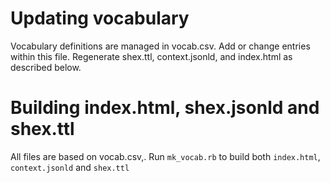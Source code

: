 # Updating vocabulary

Vocabulary definitions are managed in vocab.csv. Add or change entries within this file. Regenerate shex.ttl, context.jsonld, and index.html as described below.

# Building index.html, shex.jsonld and shex.ttl

All files are based on vocab.csv,. Run `mk_vocab.rb` to build both `index.html`, `context.jsonld` and `shex.ttl`
